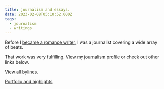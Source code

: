 ```yaml
---
title: journalism and essays.
date: 2023-02-08T05:10:52.000Z
tags:
  - journalism
  - writings
---
```


Before I [became a romance writer,](/books) I was a journalist covering a wide array of beats.

That work was very fulfilling. [View my journalism profile](https://muckrack.com/weirdwriter) or check out other links below.

[View all bylines.](https://muckrack.com/weirdwriter/articles)

[Portfolio and highlights](https://muckrack.com/weirdwriter/portfolio)
